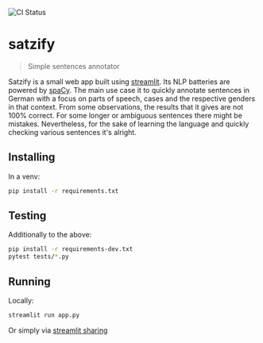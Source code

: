 ![CI Status](https://github.com/michdr/satzify/workflows/CI/badge.svg)

# satzify
> Simple sentences annotator

Satzify is a small web app built using [streamlit](https://www.streamlit.io/).
Its NLP batteries are powered by [spaCy](https://spacy.io/).
The main use case it to quickly annotate sentences in German with a focus on parts of speech, cases and the respective genders in that context.
From some observations, the results that it gives are not 100% correct. For some longer or ambiguous sentences there might be mistakes. Nevertheless, for the sake of learning the language and quickly checking various sentences it's alright.

## Installing
In a venv:
```bash
pip install -r requirements.txt
``` 

## Testing
Additionally to the above:
```bash
pip install -r requirements-dev.txt
pytest tests/*.py
``` 

## Running
Locally:
```bash
streamlit run app.py
``` 
Or simply via [streamlit sharing](https://share.streamlit.io/michdr/satzify/main/app.py)
